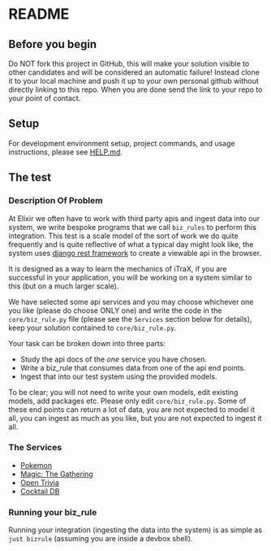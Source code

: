 # README

## Before you begin

Do NOT fork this project in GitHub, this will make your solution visible to other candidates and will be considered an automatic failure! Instead clone it to your local machine and push it up to your own personal github without directly linking to this repo. When you are done send the link to your repo to your point of contact.

## Setup

For development environment setup, project commands, and usage instructions, please see [HELP.md](HELP.md).

## The test

### Description Of Problem

At Elixir we often have to work with third party apis and ingest data into our system, we write bespoke programs that we call `biz_rules` to perform this integration. This test is a scale model of the sort of work we do quite frequently and is quite reflective of what a typical day might look like, the system uses [django rest framework](https://www.django-rest-framework.org/) to create a viewable api in the browser.

It is designed as a way to learn the mechanics of iTraX, if you are successful in your application, you will be working on a system similar to this (but on a much larger scale).

We have selected some api services and you may choose whichever one you like (please do choose ONLY one) and write the code in the `core/biz_rule.py` file (please see the `Services` section below for details), keep your solution contained to `core/biz_rule.py`.

Your task can be broken down into three parts:

* Study the api docs of the _one_ service you have chosen.
* Write a biz_rule that consumes data from one of the api end points.
* Ingest that into our test system using the provided models.

To be clear; you will not need to write your own models, edit existing models, add packages etc. Please only edit `core/biz_rule.py`.
Some of these end points can return a lot of data, you are not expected to model it all, you can ingest as much as you like, but you are not expected to ingest it all.

### The Services

- [Pokemon](https://pokemontcg.io/)
- [Magic: The Gathering](https://scryfall.com/docs/api)
- [Open Trivia](https://opentdb.com)
- [Cocktail DB](https://www.thecocktaildb.com/)


### Running your biz_rule

Running your integration (ingesting the data into the system) is as simple as `just bizrule` (assuming you are inside a devbox shell).
